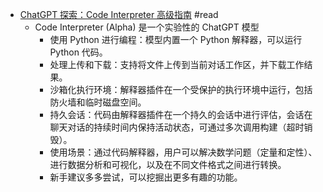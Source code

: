 - [ChatGPT 探索：Code Interpreter 高级指南](https://mp.weixin.qq.com/s/K_csi1oWDv5tEaeeKSlvwA) #read
	- Code Interpreter (Alpha) 是一个实验性的 ChatGPT 模型
		- 使用 Python 进行编程：模型内置一个 Python 解释器，可以运行 Python 代码。
		- 处理上传和下载：支持将文件上传到当前对话工作区，并下载工作结果。
		- 沙箱化执行环境：解释器插件在一个受保护的执行环境中运行，包括防火墙和临时磁盘空间。
		- 持久会话：代码由解释器插件在一个持久的会话中进行评估，会话在聊天对话的持续时间内保持活动状态，可通过多次调用构建（超时销毁）。
		- 使用场景：通过代码解释器，用户可以解决数学问题（定量和定性）、进行数据分析和可视化，以及在不同文件格式之间进行转换。
		- 新手建议多多尝试，可以挖掘出更多有趣的功能。